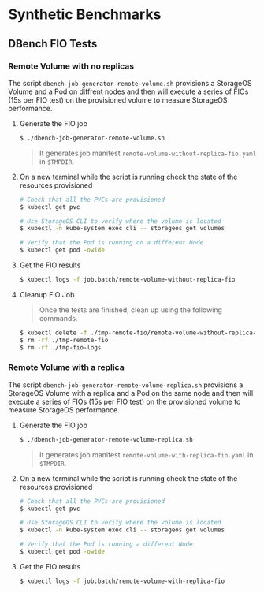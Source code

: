 # Synthetic Benchmarks

## DBench FIO Tests

### Remote Volume with no replicas

The script `dbench-job-generator-remote-volume.sh` provisions a StorageOS Volume
and a Pod on diffrent nodes and then will execute a series of FIOs (15s per FIO
test) on the provisioned volume to measure StorageOS performance.
1. Generate the FIO job

    ```bash
    $ ./dbench-job-generator-remote-volume.sh
    ```

    > It generates job manifest `remote-volume-without-replica-fio.yaml` in `$TMPDIR`.

1. On a new terminal while the script is running check the state of the
   resources provisioned

    ```bash
    # Check that all the PVCs are provisioned
    $ kubectl get pvc

    # Use StorageOS CLI to verify where the volume is located
    $ kubectl -n kube-system exec cli -- storageos get volumes

    # Verify that the Pod is running on a different Node
    $ kubectl get pod -owide
    ```

1. Get the FIO results

    ```bash
    $ kubectl logs -f job.batch/remote-volume-without-replica-fio
    ```

1. Cleanup FIO Job

    > Once the tests are finished, clean up using the following commands.

    ```bash
    $ kubectl delete -f ./tmp-remote-fio/remote-volume-without-replica-fio.yaml
    $ rm -rf ./tmp-remote-fio
    $ rm -rf ./tmp-fio-logs
    ```

### Remote Volume with a replica

The script `dbench-job-generator-remote-volume-replica.sh` provisions a
StorageOS Volume with a replica
and a Pod on the same node and then will execute a series of FIOs (15s per FIO
test) on the provisioned volume to measure StorageOS performance.

1. Generate the FIO job

    ```bash
    $ ./dbench-job-generator-remote-volume-replica.sh
    ```

    > It generates job manifest `remote-volume-with-replica-fio.yaml` in `$TMPDIR`.

1. On a new terminal while the script is running check the state of the
   resources provisioned

    ```bash
    # Check that all the PVCs are provisioned
    $ kubectl get pvc

    # Use StorageOS CLI to verify where the volume is located
    $ kubectl -n kube-system exec cli -- storageos get volumes

    # Verify that the Pod is running a different Node
    $ kubectl get pod -owide
    ```

1. Get the FIO results

    ```bash
    $ kubectl logs -f job.batch/remote-volume-with-replica-fio
    ```
